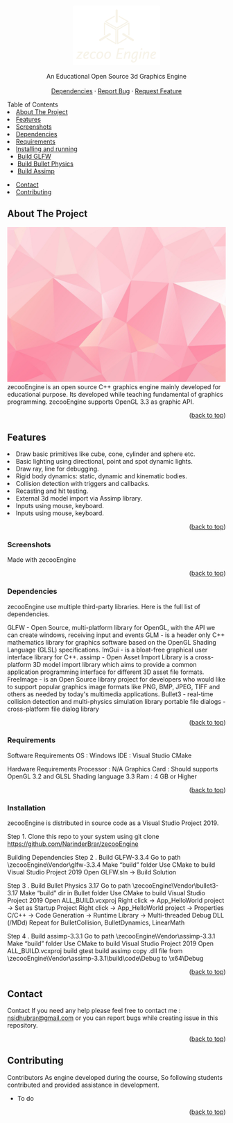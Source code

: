 <div id="top"></div>

<!-- PROJECT LOGO -->
<br />
<div align="center">
  <a>
    <img src="images/logo.png" alt="Logo" width="200" height="137">
  </a>

  <p align="center">
    An Educational Open Source 3d Graphics Engine
    <br />
    <br />
    <a href="https://github.com/NarinderBrar/zecooEngine/tree/master/zecooEngine/Vendor">Dependencies</a>
    ·
    <a href="https://github.com/NarinderBrar/zecooEngine/issues">Report Bug</a>
    ·
    <a href="https://github.com/NarinderBrar/zecooEngine/issues">Request Feature</a>
  </p>
</div>


<!-- TABLE OF CONTENTS -->

<summary>Table of Contents</summary>
<li><a href="#about-the-project">About The Project</a></li>
<li><a href="#features">Features</a></li>
<li><a href="#screenshots">Screenshots</a></li>
<li><a href="#dependencies">Dependencies</a></li>
<li><a href="#requirements">Requirements</a></li>
<li>
    <a href="#installing">Installing and running </a>
    <ul>
        <li><a href="#build_glfw">Build GLFW</a></li>
        <li><a href="#build_glfw">Build Bullet Physics</a></li>
        <li><a href="#build_glfw">Build Assimp</a></li>
    </ul>
</li>
<li><a href="#contact">Contact</a></li>
<li><a href="#contributing">Contributing</a></li>


## About The Project
![Product Name Screen Shot][product-screenshot]
zecooEngine is an open source C++ graphics engine mainly developed for educational purpose. Its developed while teaching fundamental of graphics programming. zecooEngine supports OpenGL 3.3 as graphic API. 
<p align="right">(<a href="#top">back to top</a>)</p>

## Features
<li>Draw basic primitives like cube, cone, cylinder and sphere etc.</li>
<li>Basic lighting using directional, point and spot dynamic lights.</li>
<li>Draw ray, line for debugging.</li>
<li>Rigid body dynamics: static, dynamic and kinematic bodies.</li>
<li>Collision detection with triggers and callbacks.</li>
<li>Recasting and hit testing.</li>
<li>External 3d model import via Assimp library.</li>
<li>Inputs using mouse, keyboard.</li>
<li>Inputs using mouse, keyboard.</li>

<p align="right">(<a href="#top">back to top</a>)</p>


### Screenshots
Made with zecooEngine
<p align="right">(<a href="#top">back to top</a>)</p>

### Dependencies
zecooEngine use multiple third-party libraries. Here is the full list of dependencies.

GLFW - Open Source, multi-platform library for OpenGL, with the API we can create windows, receiving input and events
GLM - is a header only C++ mathematics library for graphics software based on the OpenGL Shading Language (GLSL) specifications.
ImGui - is a bloat-free graphical user interface library for C++.
assimp - Open Asset Import Library is a cross-platform 3D model import library which aims to provide a common application programming interface for different 3D asset file formats.
FreeImage - is an Open Source library project for developers who would like to support popular graphics image formats like PNG, BMP, JPEG, TIFF and others as needed by today's multimedia applications.
Bullet3 - real-time collision detection and multi-physics simulation library
portable file dialogs - cross-platform file dialog library

<p align="right">(<a href="#top">back to top</a>)</p>


### Requirements
Software Requirements
OS : Windows
IDE : Visual Studio
CMake

Hardware Requirements
Processor : N/A
Graphics Card : Should supports OpenGL 3.2 and GLSL Shading language 3.3
Ram : 4 GB or Higher

<p align="right">(<a href="#top">back to top</a>)</p>

### Installation
zecooEngine is distributed in source code as a Visual Studio Project 2019. 

Step 1. Clone this repo to your system using 
git clone https://github.com/NarinderBrar/zecooEngine

Building Dependencies
Step 2 . Build GLFW-3.3.4
Go to path \zecooEngine\Vendor\glfw-3.3.4
Make “build” folder
Use CMake to build Visual Studio Project 2019
Open GLFW.sln -> Build Solution

Step 3 . Build Bullet Physics 3.17
Go to path \zecooEngine\Vendor\bullet3-3.17
Make “build” dir in Bullet folder
Use CMake to build Visual Studio Project 2019
Open ALL_BUILD.vcxproj
Right click -> App_HelloWorld project -> Set as Startup Project
Right click -> App_HelloWorld project -> Properties
C/C++ -> Code Generation -> Runtime Library -> Multi-threaded Debug DLL (/MDd)
Repeat for BulletCollision, BulletDynamics, LinearMath

Step 4 . Build assimp-3.3.1
Go to path \zecooEngine\Vendor\assimp-3.3.1
Make “build” folder
Use CMake to build Visual Studio Project 2019
Open ALL_BUILD.vcxproj
build gtest
build assimp
copy .dll file from \zecooEngine\Vendor\assimp-3.3.1\build\code\Debug
to \x64\Debug

<p align="right">(<a href="#top">back to top</a>)</p>

## Contact
Contact
If you need any help please feel free to contact me : nsidhubrar@gmail.com
or you can report bugs while creating issue in this repository. 

<p align="right">(<a href="#top">back to top</a>)</p>

<!-- CONTRIBUTING -->
## Contributing
Contributors
As engine developed during the course, So following students contributed and provided assistance in development. 
- To do

<p align="right">(<a href="#top">back to top</a>)</p>


<!-- MARKDOWN LINKS & IMAGES -->
[product-screenshot]: images/productImage.jpg